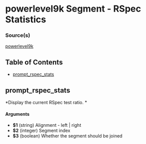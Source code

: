 # powerlevel9k Segment - RSpec Statistics


### Source(s)

[powerlevel9k](https://github.com/bhilburn/powerlevel9k)

## Table of Contents

- [prompt_rspec_stats](#prompt_rspec_stats)

## prompt_rspec_stats
*Display the current RSpec test ratio. *

#### Arguments

- **$1** (string) Alignment - left | right
- **$2** (integer) Segment index
- **$3** (boolean) Whether the segment should be joined


